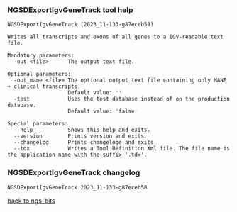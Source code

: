 ### NGSDExportIgvGeneTrack tool help
	NGSDExportIgvGeneTrack (2023_11-133-g87eceb58)
	
	Writes all transcripts and exons of all genes to a IGV-readable text file.
	
	Mandatory parameters:
	  -out <file>      The output text file.
	
	Optional parameters:
	  -out_mane <file> The optional output text file containing only MANE + clinical transcripts.
	                   Default value: ''
	  -test            Uses the test database instead of on the production database.
	                   Default value: 'false'
	
	Special parameters:
	  --help           Shows this help and exits.
	  --version        Prints version and exits.
	  --changelog      Prints changeloge and exits.
	  --tdx            Writes a Tool Definition Xml file. The file name is the application name with the suffix '.tdx'.
	
### NGSDExportIgvGeneTrack changelog
	NGSDExportIgvGeneTrack 2023_11-133-g87eceb58
	
[back to ngs-bits](https://github.com/imgag/ngs-bits)